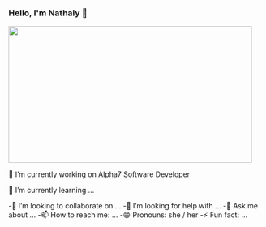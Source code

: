 ### Hello, I'm Nathaly 👋


<img src="https://i.imgur.com/VUBtXys.gif" width="480" height="270" frameBorder="0" class="giphy-embed" allowFullScreen/>


   🔭 I’m currently working on Alpha7 Software Developer
  
   🌱 I’m currently learning ...
   
 -👯 I’m looking to collaborate on ...
 -🤔 I’m looking for help with ...
 -💬 Ask me about ...
 -📫 How to reach me: ...
 -😄 Pronouns: she / her
-⚡ Fun fact: ...

